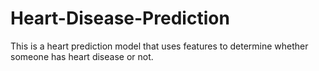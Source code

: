# Heart-Disease-Prediction
This is a heart prediction model that uses features to determine whether someone has heart disease or not.
